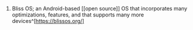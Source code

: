 1. Bliss OS; an Android-based [[open source]] OS that incorporates many optimizations, features, and that supports many more devices^[https://blissos.org/]